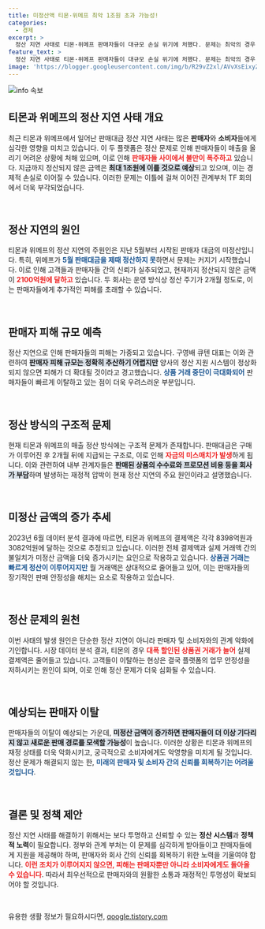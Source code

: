 ```yaml
---
title: 미정산액 티몬·위메프 최악 1조원 초과 가능성!
categories:
  - 경제
excerpt: >
  정산 지연 사태로 티몬·위메프 판매자들이 대규모 손실 위기에 처했다. 문제는 최악의 경우 미정산금이 1조원을 넘길 수 있다는 것. 판매 중단 사태가 심각해지면서 미래에도 큰 피해가 예상된다. 클릭해서 자세히 알아보세요!
feature_text: >
  정산 지연 사태로 티몬·위메프 판매자들이 대규모 손실 위기에 처했다. 문제는 최악의 경우 미정산금이 1조원을 넘길 수 있다는 것. 판매 중단 사태가 심각해지면서 미래에도 큰 피해가 예상된다. 클릭해서 자세히 알아보세요!
image: 'https://blogger.googleusercontent.com/img/b/R29vZ2xl/AVvXsEixyZcFfHzMRdzZMjFBmAUKJYCLCGyLL1o632UiGVXcaFdKo_bkvkuCioo0uUKlGfBVcT3P84aROyZIXSBEx3Aw5nCQ3pTgDom1WDC4m8eifvWiAmWEEVb4x6G_l8C0QH225ldMjyaFvpxGEBGNO37VmDTDMHGhJPq73UglMfDca1-0aw/s1600/blogspot.png'
---
```


<p><img src="https://blogger.googleusercontent.com/img/b/R29vZ2xl/AVvXsEixyZcFfHzMRdzZMjFBmAUKJYCLCGyLL1o632UiGVXcaFdKo_bkvkuCioo0uUKlGfBVcT3P84aROyZIXSBEx3Aw5nCQ3pTgDom1WDC4m8eifvWiAmWEEVb4x6G_l8C0QH225ldMjyaFvpxGEBGNO37VmDTDMHGhJPq73UglMfDca1-0aw/s1600/blogspot.png" alt="info 속보" /></p>

<h2 data-ke-size="size26">티몬과 위메프의 정산 지연 사태 개요</h2>

<p data-ke-size="size16">최근 티몬과 위메프에서 일어난 판매대금 정산 지연 사태는 많은 <b>판매자</b>와 <b>소비자</b>들에게 심각한 영향을 미치고 있습니다. 이 두 플랫폼은 정산 문제로 인해 판매자들이 매출을 올리기 어려운 상황에 처해 있으며, 이로 인해 <b><span style="color: #ee2323;">판매자들 사이에서 불만이 폭주하고</span></b> 있습니다. 지금까지 정산되지 않은 금액은 <b><span style="background-color: #21538527;">최대 1조원에 이를 것으로 예상</span></b>되고 있으며, 이는 경제적 손실로 이어질 수 있습니다. 이러한 문제는 이틀에 걸쳐 이어진 관계부처 TF 회의에서 더욱 부각되었습니다.</p>

<p data-ke-size="size16">&nbsp;</p>

<h2 data-ke-size="size26">정산 지연의 원인</h2>

<p data-ke-size="size16">티몬과 위메프의 정산 지연의 주원인은 지난 5월부터 시작된 판매자 대금의 미정산입니다. 특히, 위메프가 <b><span style="color: #1a5490;">5월 판매대금을 제때 정산하지 못</span></b>하면서 문제는 커지기 시작했습니다. 이로 인해 고객들과 판매자들 간의 신뢰가 실추되었고, 현재까지 정산되지 않은 금액이 <b><span style="color: #ee2323;">2100억원에 달하고</span></b> 있습니다. 두 회사는 운영 방식상 정산 주기가 2개월 정도로, 이는 판매자들에게 추가적인 피해를 초래할 수 있습니다.</p>

<p data-ke-size="size16">&nbsp;</p>

<h2 data-ke-size="size26">판매자 피해 규모 예측</h2>

<p data-ke-size="size16">정산 지연으로 인해 판매자들의 피해는 가중되고 있습니다. 구영배 큐텐 대표는 이와 관련하여 <b><span style="background-color: #21538527;">판매자 피해 규모는 정확히 추산하기 어렵지만</span></b> 양사의 정산 지원 시스템이 정상화되지 않으면 피해가 더 확대될 것이라고 경고했습니다. <b><span style="color: #1a5490;">상품 거래 중단이 극대화되어</span></b> 판매자들이 빠르게 이탈하고 있는 점이 더욱 우려스러운 부분입니다.</p>

<p data-ke-size="size16">&nbsp;</p>

<h2 data-ke-size="size26">정산 방식의 구조적 문제</h2>

<p data-ke-size="size16">현재 티몬과 위메프의 매출 정산 방식에는 구조적 문제가 존재합니다. 판매대금은 구매가 이루어진 후 2개월 뒤에 지급되는 구조로, 이로 인해 <b><span style="color: #ee2323;">자금의 미스매치가 발생</span></b>하게 됩니다. 이와 관련하여 내부 관계자들은 <b><span style="background-color: #21538527;">판매된 상품의 수수료와 프로모션 비용 등을 회사가 부담</span></b>하며 발생하는 재정적 압박이 현재 정산 지연의 주요 원인이라고 설명했습니다.</p>

<p data-ke-size="size16">&nbsp;</p>

<h2 data-ke-size="size26">미정산 금액의 증가 추세</h2>

<p data-ke-size="size16">2023년 6월 데이터 분석 결과에 따르면, 티몬과 위메프의 결제액은 각각 8398억원과 3082억원에 달하는 것으로 추정되고 있습니다. 이러한 전체 결제액과 실제 거래액 간의 불일치가 미정산 금액을 더욱 증가시키는 요인으로 작용하고 있습니다. <b><span style="color: #1a5490;">상품권 거래는 빠르게 정산이 이루어지지만</span></b> 월 거래액은 상대적으로 줄어들고 있어, 이는 판매자들의 장기적인 판매 안정성을 해치는 요소로 작용하고 있습니다.</p>

<p data-ke-size="size16">&nbsp;</p>

<h2 data-ke-size="size26">정산 문제의 원천</h2>

<p data-ke-size="size16">이번 사태의 발생 원인은 단순한 정산 지연이 아니라 판매자 및 소비자와의 관계 악화에 기인합니다. 시장 데이터 분석 결과, 티몬의 경우 <b><span style="color: #ee2323;">대폭 할인된 상품권 거래가 늘어</span></b> 실제 결제액은 줄어들고 있습니다. 고객들이 이탈하는 현상은 결국 플랫폼의 업무 안정성을 저하시키는 원인이 되며, 이로 인해 정산 문제가 더욱 심화될 수 있습니다.</p>

<p data-ke-size="size16">&nbsp;</p>

<h2 data-ke-size="size26">예상되는 판매자 이탈</h2>

<p data-ke-size="size16">판매자들의 이탈이 예상되는 가운데, <b><span style="background-color: #21538527;">미정산 금액이 증가하면 판매자들이 더 이상 기다리지 않고 새로운 판매 경로를 모색할 가능성</span></b>이 높습니다. 이러한 상황은 티몬과 위메프의 재정 상태를 더욱 악화시키고, 궁극적으로 소비자에게도 악영향을 미치게 될 것입니다. 정산 문제가 해결되지 않는 한, <b><span style="color: #1a5490;">미래의 판매자 및 소비자 간의 신뢰를 회복하기는 어려울 것입니다</span></b>.</p>

<p data-ke-size="size16">&nbsp;</p>

<h2 data-ke-size="size26">결론 및 정책 제안</h2>

<p data-ke-size="size16">정산 지연 사태를 해결하기 위해서는 보다 투명하고 신뢰할 수 있는 <b>정산 시스템</b>과 <b>정책적 노력</b>이 필요합니다. 정부와 관계 부처는 이 문제를 심각하게 받아들이고 판매자들에게 지원을 제공해야 하며, 판매자와 회사 간의 신뢰를 회복하기 위한 노력을 기울여야 합니다. <b><span style="color: #ee2323;">이런 조치가 이루어지지 않으면, 피해는 판매자뿐만 아니라 소비자에게도 돌아올 수 있습니다</span></b>. 따라서 최우선적으로 판매자와의 원활한 소통과 재정적인 투명성이 확보되어야 할 것입니다.</p>

<p data-ke-size="size16">&nbsp;</p>
유용한 생활 정보가 필요하시다면, <a href="https://qoogle.tistory.com" rel="dofollow">qoogle.tistory.com</a>


